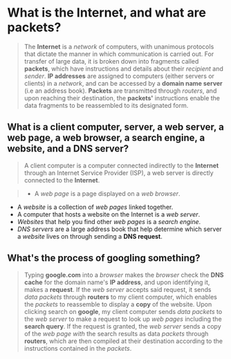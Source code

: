 # What is the Internet, and what are packets?
>The **Internet** is a _network_ of computers,  with unanimous protocols that dictate the manner in which communication is carried out. For transfer of large data, it is broken down into fragments called **packets**, which have instructions and details about their _recipient_ and _sender_. **IP addresses** are assigned to computers (either servers or clients) in a _network_, and can be accessed by a **domain name server** (i.e an address book). **Packets** are transmitted through _routers_, and upon reaching their destination, the **packets'** instructions enable the data fragments to be reassembled to its designated form.

## What is a client computer, server, a web server, a web page, a web browser, a search engine, a website, and a DNS server?

>A client computer is a computer connected indirectly to the **Internet** through an Internet Service Provider (ISP), a web server is directly connected to the **Internet**.

>* A _web page_ is a page displayed on a _web browser_.
* A _website_ is a collection of _web pages_ linked together.
* A computer that hosts a website on the Internet is a _web server_.
* _Websites_ that help you find other _web pages_ is a _search engine_.
* _DNS servers_ are a large address book that help determine which server a _website_ lives on through sending a **DNS request**.

## What's the process of googling something?
>Typing **google.com** into a _browser_ makes the _browser_ check the **DNS cache** for the domain name's **IP address**, and upon identifying it, makes a **request**. If the _web server_ accepts said request, it sends _data packets_ through **routers** to my client computer, which enables the _packets_ to reassemble to display a **copy** of the website. Upon clicking search on **google**, my client computer sends _data packets_ to the _web server_ to make a request to look up _web pages_ including the **search query**. If the request is granted, the _web server_ sends a copy of the _web page with_ the search results as data _packets_ through **routers**, which are then compiled at their destination according to the instructions contained in the _packets_.
